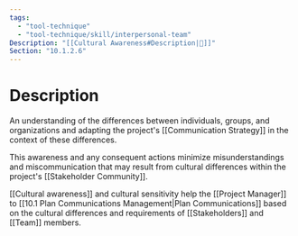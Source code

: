 ```yaml
---
tags:
  - "tool-technique"
  - "tool-technique/skill/interpersonal-team"
Description: "[[Cultural Awareness#Description|📝]]"
Section: "10.1.2.6"
---
```

# Description
An understanding of the differences between individuals, groups, and organizations and adapting the project's [[Communication Strategy]] in the context of these differences.

This awareness and any consequent actions minimize misunderstandings and miscommunication that may result from cultural differences within the project's [[Stakeholder Community]].

[[Cultural awareness]] and cultural sensitivity help the [[Project Manager]] to [[10.1 Plan Communications Management|Plan Communications]] based on the cultural differences and requirements of [[Stakeholders]] and [[Team]] members.